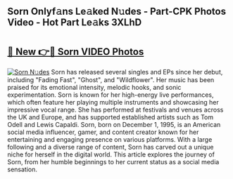 ## Sorn Onlyf𝚊ns Le𝚊ked N𝚞des - Part-CPK Photos Video - Hot Part Le𝚊ks 3XLhD

# <h2><a href="http://ab61030.deff.icu/?id=Sorn">🔗 New 👉🔴 Sorn VIDEO Photos</a></h2>

[![Sorn N𝚞des](https://i.imgur.com/rIISA9y.gif)](http://ab61030.deff.icu/?id=Sorn)
Sorn has released several singles and EPs since her debut, including "Fading Fast", "Ghost", and "Wildflower". Her music has been praised for its emotional intensity, melodic hooks, and sonic experimentation. Sorn is known for her high-energy live performances, which often feature her playing multiple instruments and showcasing her impressive vocal range. She has performed at festivals and venues across the UK and Europe, and has supported established artists such as Tom Odell and Lewis Capaldi. Sorn, born on December 1, 1995, is an American social media influencer, gamer, and content creator known for her entertaining and engaging presence on various platforms. With a large following and a diverse range of content, Sorn has carved out a unique niche for herself in the digital world. This article explores the journey of Sorn, from her humble beginnings to her current status as a social media sensation.
